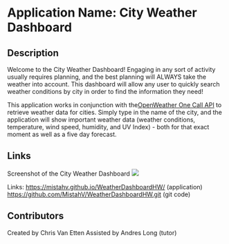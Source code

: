 # Application Name: City Weather Dashboard


## Description

Welcome to the City Weather Dashboard! Engaging in any sort of activity usually requires planning, and the best planning will ALWAYS take the weather into account. This dashboard will allow any user to quickly search weather conditions by city in order to find the information they need!

This application works in conjunction with the[OpenWeather One Call API](https://openweathermap.org/api/one-call-api) to retrieve weather data for cities. Simply type in the name of the city, and the application will show important weather data (weather conditions, temperature, wind speed, humidity, and UV Index) - both for that exact moment as well as a five day forecast.


## Links

Screenshot of the City Weather Dashboard
![](WeatherDashboard.png)

Links:
https://mistahv.github.io/WeatherDashboardHW/ (application)
https://github.com/MistahV/WeatherDashboardHW.git (git code)


## Contributors

Created by Chris Van Etten
Assisted by Andres Long (tutor)

